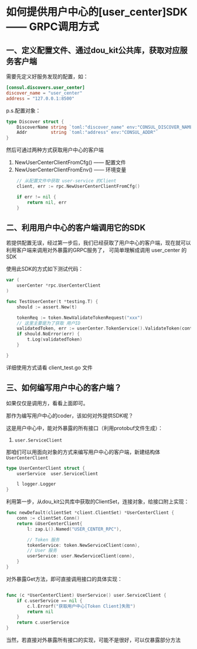 # 如何提供用户中心的[user_center]SDK —— GRPC调用方式


## 一、定义配置文件、通过dou_kit公共库，获取对应服务客户端

需要先定义好服务发现的配置，如：

```toml
[consul.discovers.user_center]
discover_name = "user_center"
address = "127.0.0.1:8500"
```

p.s.配置对象：

```go
type Discover struct {
	DiscoverName string `toml:"discover_name" env:"CONSUL_DISCOVER_NAME"`
	Addr         string `toml:"address" env:"CONSUL_ADDR"`
}
```

然后可通过两种方式获取用户中心的客户端
1. NewUserCenterClientFromCfg() —— 配置文件
2. NewUserCenterClientFromEnv() —— 环境变量

```go
    // 从配置文件中获取 user-service 的Client
	client, err := rpc.NewUserCenterClientFromCfg()

	if err != nil {
		return nil, err
	}
```

## 二、利用用户中心的客户端调用它的SDK

若提供配置无误，经过第一步后，我们已经获取了用户中心的客户端，现在就可以利用客户端来调用对外暴露的GRPC服务了，
可简单理解成调用 user_center 的SDK

使用此SDK的方式如下测试代码：

```go
var (
	userCenter *rpc.UserCenterClient
)

func TestUserCenter(t *testing.T) {
	should := assert.New(t)

	tokenReq := token.NewValidateTokenRequest("xxx")
	// 这里主要是为了获取 用户ID
	validatedToken, err := userCenter.TokenService().ValidateToken(context.Background(), tokenReq)
	if should.NoError(err) {
		t.Log(validatedToken)
	}

}
```

详细使用方式请看 client_test.go 文件

## 三、如何编写用户中心的客户端？

如果仅仅是调用方，看看上面即可。

那作为编写用户中心的coder，该如何对外提供SDK呢？

这是用户中心中，能对外暴露的所有接口（利用protobuf文件生成）：
1. `user.ServiceClient`

那咱们可以用面向对象的方式来编写用户中心的客户端，新建结构体`UserCenterClient`

```go
type UserCenterClient struct {
	userService  user.ServiceClient

	l logger.Logger
}
```

利用第一步，从dou_kit公共库中获取的ClientSet，连接对象，给接口附上实现：

```go
func newDefault(clientSet *client.ClientSet) *UserCenterClient {
	conn := clientSet.Conn()
	return &UserCenterClient{
		l: zap.L().Named("USER_CENTER_RPC"),

		// Token 服务
		tokenService: token.NewServiceClient(conn),
		// User 服务
		userService: user.NewServiceClient(conn),
	}
}
```

对外暴露Get方法，即可直接调用接口的具体实现：

```go

func (c *UserCenterClient) UserService() user.ServiceClient {
	if c.userService == nil {
		c.l.Errorf("获取用户中心[Token Client]失败")
		return nil
	}
	return c.userService
}
```

当然，若直接对外暴露所有接口的实现，可能不是很好，可以仅暴露部分方法
